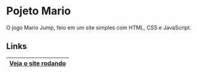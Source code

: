 
# Pojeto Mario


O jogo Mario Jump, feio em um site simples com HTML, CSS e JavaScript. 

## Links

| [Veja o site rodando](https://lucasbrito13.github.io/projeto-mario/)
| -
